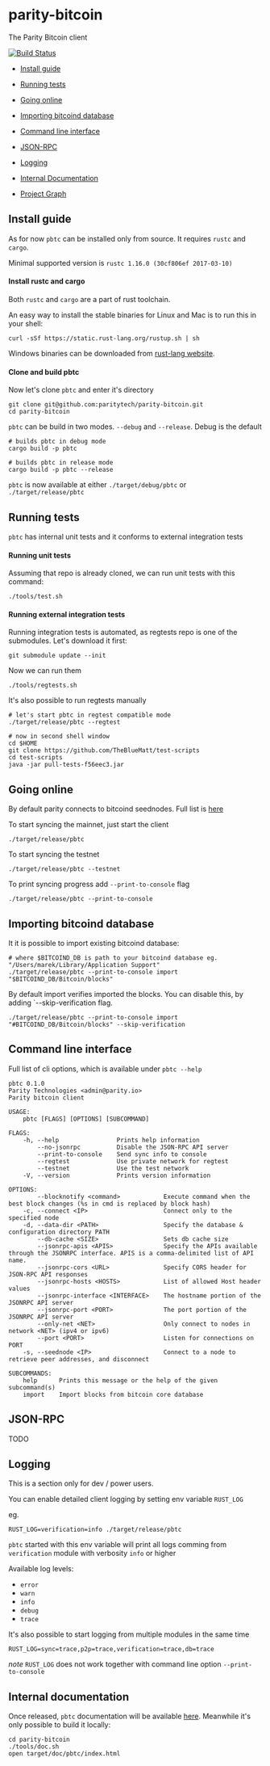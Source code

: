 # parity-bitcoin
The Parity Bitcoin client

[![Build Status][travis-image]][travis-url]

- [Install guide](#install-guide)

- [Running tests](#running-tests)

- [Going online](#going-online)

- [Importing bitcoind database](#importing-bitcoind-database)

- [Command line interface](#command-line-interface)

- [JSON-RPC](#json-rpc)

- [Logging](#logging)

- [Internal Documentation](#internal-documentation)

- [Project Graph][graph]

[graph]: ./tools/graph.svg
[travis-image]: https://travis-ci.com/paritytech/parity-bitcoin.svg?token=DMFvZu71iaTbUYx9UypX&branch=master
[travis-url]: https://travis-ci.com/paritytech/parity-bitcoin
[doc-url]: https://paritytech.github.io/parity-bitcoin/pbtc/index.html

## Install guide

As for now `pbtc` can be installed only from source. It requires `rustc` and `cargo`.

Minimal supported version is `rustc 1.16.0 (30cf806ef 2017-03-10)`

#### Install rustc and cargo

Both `rustc` and `cargo` are a part of rust toolchain.

An easy way to install the stable binaries for Linux and Mac is to run this in your shell:

```
curl -sSf https://static.rust-lang.org/rustup.sh | sh
```

Windows binaries can be downloaded from [rust-lang website](https://www.rust-lang.org/en-US/downloads.html).

#### Clone and build pbtc

Now let's clone `pbtc` and enter it's directory

```
git clone git@github.com:paritytech/parity-bitcoin.git
cd parity-bitcoin
```

`pbtc` can be build in two modes. `--debug` and `--release`. Debug is the default

```
# builds pbtc in debug mode
cargo build -p pbtc
```

```
# builds pbtc in release mode
cargo build -p pbtc --release
```

`pbtc` is now available at either `./target/debug/pbtc` or `./target/release/pbtc`

## Running tests

`pbtc` has internal unit tests and it conforms to external integration tests

#### Running unit tests

Assuming that repo is already cloned, we can run unit tests with this command:

```
./tools/test.sh
```

#### Running external integration tests

Running integration tests is automated, as regtests repo is one of the submodules. Let's download it first:

```
git submodule update --init
```

Now we can run them

```
./tools/regtests.sh
```

It's also possible to run regtests manually

```
# let's start pbtc in regtest compatible mode
./target/release/pbtc --regtest

# now in second shell window
cd $HOME
git clone https://github.com/TheBlueMatt/test-scripts
cd test-scripts
java -jar pull-tests-f56eec3.jar

```

## Going online

By default parity connects to bitcoind seednodes. Full list is [here](./pbtc/seednodes.rs)

To start syncing the mainnet, just start the client

```
./target/release/pbtc
```

To start syncing the testnet

```
./target/release/pbtc --testnet
```

To print syncing progress add `--print-to-console` flag

```
./target/release/pbtc --print-to-console
```

## Importing bitcoind database

It it is possible to import existing bitcoind database:

```
# where $BITCOIND_DB is path to your bitcoind database eg. "/Users/marek/Library/Application Support"
./target/release/pbtc --print-to-console import "$BITCOIND_DB/Bitcoin/blocks"
```

By default import verifies imported the blocks. You can disable this, by adding `--skip-verification flag.

```
./target/release/pbtc --print-to-console import "#BITCOIND_DB/Bitcoin/blocks" --skip-verification
```

## Command line interface

Full list of cli options, which is available under `pbtc --help`

```
pbtc 0.1.0
Parity Technologies <admin@parity.io>
Parity bitcoin client

USAGE:
    pbtc [FLAGS] [OPTIONS] [SUBCOMMAND]

FLAGS:
    -h, --help                Prints help information
        --no-jsonrpc          Disable the JSON-RPC API server
        --print-to-console    Send sync info to console
        --regtest             Use private network for regtest
        --testnet             Use the test network
    -V, --version             Prints version information

OPTIONS:
        --blocknotify <command>            Execute command when the best block changes (%s in cmd is replaced by block hash)
    -c, --connect <IP>                     Connect only to the specified node
    -d, --data-dir <PATH>                  Specify the database & configuration directory PATH
        --db-cache <SIZE>                  Sets db cache size
        --jsonrpc-apis <APIS>              Specify the APIs available through the JSONRPC interface. APIS is a comma-delimited list of API name.
        --jsonrpc-cors <URL>               Specify CORS header for JSON-RPC API responses
        --jsonrpc-hosts <HOSTS>            List of allowed Host header values
        --jsonrpc-interface <INTERFACE>    The hostname portion of the JSONRPC API server
        --jsonrpc-port <PORT>              The port portion of the JSONRPC API server
        --only-net <NET>                   Only connect to nodes in network <NET> (ipv4 or ipv6)
        --port <PORT>                      Listen for connections on PORT
    -s, --seednode <IP>                    Connect to a node to retrieve peer addresses, and disconnect

SUBCOMMANDS:
    help      Prints this message or the help of the given subcommand(s)
    import    Import blocks from bitcoin core database
```

## JSON-RPC

TODO

## Logging

This is a section only for dev / power users.

You can enable detailed client logging by setting env variable `RUST_LOG`

eg.

```
RUST_LOG=verification=info ./target/release/pbtc
```

`pbtc` started with this env variable will print all logs comming from `verification` module with verbosity `info` or higher

Available log levels:

- `error`
- `warn`
- `info`
- `debug`
- `trace`

It's also possible to start logging from multiple modules in the same time

```
RUST_LOG=sync=trace,p2p=trace,verification=trace,db=trace
```

*note* `RUST_LOG` does not work together with command line option `--print-to-console`

## Internal documentation

Once released, `pbtc` documentation will be available [here][doc-url]. Meanwhile it's only possible to build it locally:

```
cd parity-bitcoin
./tools/doc.sh
open target/doc/pbtc/index.html
```
